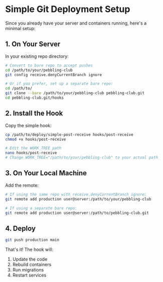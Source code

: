 # Simple Git Deployment Setup

Since you already have your server and containers running, here's a minimal setup:

## 1. On Your Server

In your existing repo directory:

```bash
# Convert to bare repo to accept pushes
cd /path/to/your/pebbling-club
git config receive.denyCurrentBranch ignore

# Or if you prefer, set up a separate bare repo:
cd /path/to/
git clone --bare /path/to/your/pebbling-club pebbling-club.git
cd pebbling-club.git/hooks
```

## 2. Install the Hook

Copy the simple hook:
```bash
cp /path/to/deploy/simple-post-receive hooks/post-receive
chmod +x hooks/post-receive

# Edit the WORK_TREE path
nano hooks/post-receive
# Change WORK_TREE="/path/to/your/pebbling-club" to your actual path
```

## 3. On Your Local Machine

Add the remote:
```bash
# If using the same repo with receive.denyCurrentBranch ignore:
git remote add production user@server:/path/to/your/pebbling-club

# If using a separate bare repo:
git remote add production user@server:/path/to/pebbling-club.git
```

## 4. Deploy

```bash
git push production main
```

That's it! The hook will:
1. Update the code
2. Rebuild containers
3. Run migrations
4. Restart services
